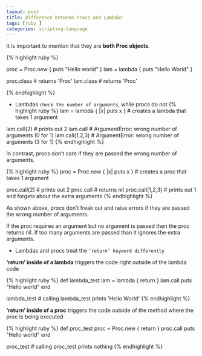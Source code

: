 ```yaml
---
layout: post
title: Difference between Procs and Lambdas
tags: [ruby ]
categories: scripting-language
---
```


It is important to mention that they are **both Proc objects**.

{% highlight ruby %}

proc = Proc.new { puts "Hello world" }
lam = lambda { puts "Hello World" }

proc.class # returns 'Proc'
lam.class  # returns 'Proc'

{% endhighlight %}

* Lambdas `check the number of arguments`, while procs do not
{% highlight ruby %}
lam = lambda { |x| puts x } # creates a lambda that takes 1 argument

lam.call(2) # prints out 2
lam.call # ArgumentError: wrong number of arguments (0 for 1)
lam.call(1,2,3) # ArgumentError: wrong number of arguments (3 for 1)
{% endhighlight %}

In contrast, procs don’t care if they are passed the wrong number of arguments.

{% highlight ruby %}
proc = Proc.new { |x| puts x } # creates a proc that takes 1 argument

proc.call(2) # prints out 2
proc.call # returns nil
proc.call(1,2,3) # prints out 1 and forgets about the extra arguments
{% endhighlight %}

As shown above, procs don’t freak out and raise errors if they are passed the wrong number of arguments. 

If the proc requires an argument but no argument is passed then the proc returns nil. If too many arguments are passed than it ignores the extra arguments.

* Lambdas and procs treat the `‘return’ keyword differently`

**‘return’ inside of a lambda** triggers the code right outside of the lambda code

{% highlight ruby %}
def lambda_test
  lam = lambda { return }
  lam.call
  puts "Hello world"
end

lambda_test # calling lambda_test prints 'Hello World'
{% endhighlight %}

**‘return’ inside of a proc** triggers the code outside of the method where the proc is being executed

{% highlight ruby %}
def proc_test
  proc = Proc.new { return }
  proc.call
  puts "Hello world"
end

proc_test # calling proc_test prints nothing
{% endhighlight %}


